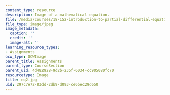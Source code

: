 ```yaml
---
content_type: resource
description: Image of a mathematical equation.
file: /media/courses/18-152-introduction-to-partial-differential-equations-fall-2005/297c7e7283dd2db9d093ce6bec29d650_eq2.jpg
file_type: image/jpeg
image_metadata:
  caption: ''
  credit: ''
  image-alt: ''
learning_resource_types:
- Assignments
ocw_type: OCWImage
parent_title: Assignments
parent_type: CourseSection
parent_uid: 4d482928-9d2b-235f-6034-cc905080fc70
resourcetype: Image
title: eq2.jpg
uid: 297c7e72-83dd-2db9-d093-ce6bec29d650
---
```

